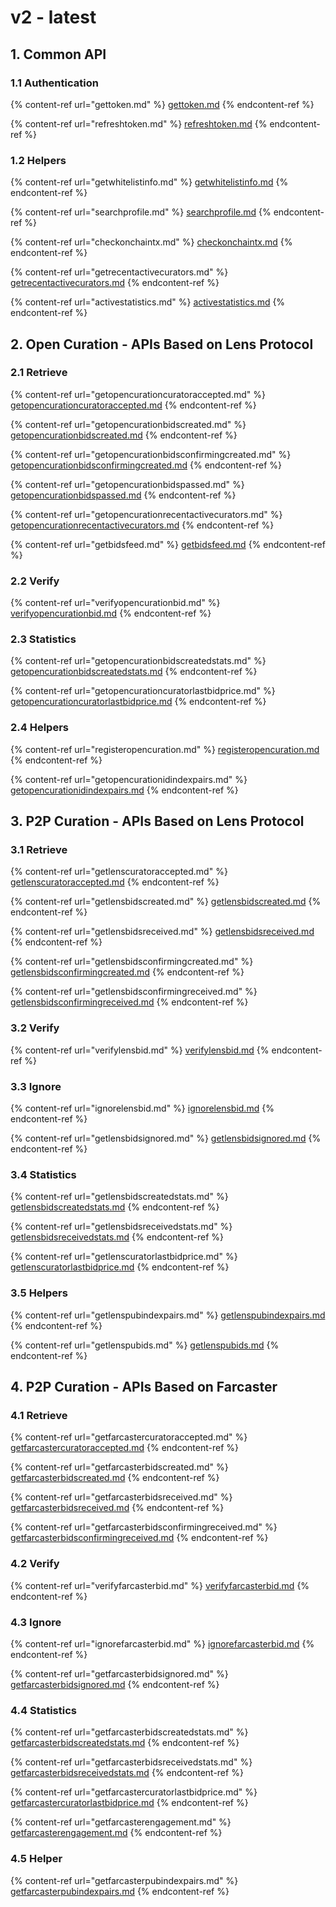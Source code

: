 # v2 - latest

## 1. Common API

### 1.1 Authentication

{% content-ref url="gettoken.md" %}
[gettoken.md](gettoken.md)
{% endcontent-ref %}

{% content-ref url="refreshtoken.md" %}
[refreshtoken.md](refreshtoken.md)
{% endcontent-ref %}

### 1.2 Helpers

{% content-ref url="getwhitelistinfo.md" %}
[getwhitelistinfo.md](getwhitelistinfo.md)
{% endcontent-ref %}

{% content-ref url="searchprofile.md" %}
[searchprofile.md](searchprofile.md)
{% endcontent-ref %}

{% content-ref url="checkonchaintx.md" %}
[checkonchaintx.md](checkonchaintx.md)
{% endcontent-ref %}

{% content-ref url="getrecentactivecurators.md" %}
[getrecentactivecurators.md](getrecentactivecurators.md)
{% endcontent-ref %}

{% content-ref url="activestatistics.md" %}
[activestatistics.md](activestatistics.md)
{% endcontent-ref %}

## 2. Open Curation - APIs Based on Lens Protocol

### 2.1 Retrieve

{% content-ref url="getopencurationcuratoraccepted.md" %}
[getopencurationcuratoraccepted.md](getopencurationcuratoraccepted.md)
{% endcontent-ref %}

{% content-ref url="getopencurationbidscreated.md" %}
[getopencurationbidscreated.md](getopencurationbidscreated.md)
{% endcontent-ref %}

{% content-ref url="getopencurationbidsconfirmingcreated.md" %}
[getopencurationbidsconfirmingcreated.md](getopencurationbidsconfirmingcreated.md)
{% endcontent-ref %}

{% content-ref url="getopencurationbidspassed.md" %}
[getopencurationbidspassed.md](getopencurationbidspassed.md)
{% endcontent-ref %}

{% content-ref url="getopencurationrecentactivecurators.md" %}
[getopencurationrecentactivecurators.md](getopencurationrecentactivecurators.md)
{% endcontent-ref %}

{% content-ref url="getbidsfeed.md" %}
[getbidsfeed.md](getbidsfeed.md)
{% endcontent-ref %}

### 2.2 Verify

{% content-ref url="verifyopencurationbid.md" %}
[verifyopencurationbid.md](verifyopencurationbid.md)
{% endcontent-ref %}

### 2.3 Statistics

{% content-ref url="getopencurationbidscreatedstats.md" %}
[getopencurationbidscreatedstats.md](getopencurationbidscreatedstats.md)
{% endcontent-ref %}

{% content-ref url="getopencurationcuratorlastbidprice.md" %}
[getopencurationcuratorlastbidprice.md](getopencurationcuratorlastbidprice.md)
{% endcontent-ref %}

### 2.4 Helpers

{% content-ref url="registeropencuration.md" %}
[registeropencuration.md](registeropencuration.md)
{% endcontent-ref %}

{% content-ref url="getopencurationidindexpairs.md" %}
[getopencurationidindexpairs.md](getopencurationidindexpairs.md)
{% endcontent-ref %}

## 3. P2P Curation - APIs Based on Lens Protocol

### 3.1 Retrieve

{% content-ref url="getlenscuratoraccepted.md" %}
[getlenscuratoraccepted.md](getlenscuratoraccepted.md)
{% endcontent-ref %}

{% content-ref url="getlensbidscreated.md" %}
[getlensbidscreated.md](getlensbidscreated.md)
{% endcontent-ref %}

{% content-ref url="getlensbidsreceived.md" %}
[getlensbidsreceived.md](getlensbidsreceived.md)
{% endcontent-ref %}

{% content-ref url="getlensbidsconfirmingcreated.md" %}
[getlensbidsconfirmingcreated.md](getlensbidsconfirmingcreated.md)
{% endcontent-ref %}

{% content-ref url="getlensbidsconfirmingreceived.md" %}
[getlensbidsconfirmingreceived.md](getlensbidsconfirmingreceived.md)
{% endcontent-ref %}

### 3.2 Verify

{% content-ref url="verifylensbid.md" %}
[verifylensbid.md](verifylensbid.md)
{% endcontent-ref %}

### 3.3 Ignore

{% content-ref url="ignorelensbid.md" %}
[ignorelensbid.md](ignorelensbid.md)
{% endcontent-ref %}

{% content-ref url="getlensbidsignored.md" %}
[getlensbidsignored.md](getlensbidsignored.md)
{% endcontent-ref %}

### 3.4 Statistics

{% content-ref url="getlensbidscreatedstats.md" %}
[getlensbidscreatedstats.md](getlensbidscreatedstats.md)
{% endcontent-ref %}

{% content-ref url="getlensbidsreceivedstats.md" %}
[getlensbidsreceivedstats.md](getlensbidsreceivedstats.md)
{% endcontent-ref %}

{% content-ref url="getlenscuratorlastbidprice.md" %}
[getlenscuratorlastbidprice.md](getlenscuratorlastbidprice.md)
{% endcontent-ref %}

### 3.5 Helpers

{% content-ref url="getlenspubindexpairs.md" %}
[getlenspubindexpairs.md](getlenspubindexpairs.md)
{% endcontent-ref %}

{% content-ref url="getlenspubids.md" %}
[getlenspubids.md](getlenspubids.md)
{% endcontent-ref %}

## 4. P2P Curation - APIs Based on Farcaster

### 4.1 Retrieve

{% content-ref url="getfarcastercuratoraccepted.md" %}
[getfarcastercuratoraccepted.md](getfarcastercuratoraccepted.md)
{% endcontent-ref %}

{% content-ref url="getfarcasterbidscreated.md" %}
[getfarcasterbidscreated.md](getfarcasterbidscreated.md)
{% endcontent-ref %}

{% content-ref url="getfarcasterbidsreceived.md" %}
[getfarcasterbidsreceived.md](getfarcasterbidsreceived.md)
{% endcontent-ref %}

{% content-ref url="getfarcasterbidsconfirmingreceived.md" %}
[getfarcasterbidsconfirmingreceived.md](getfarcasterbidsconfirmingreceived.md)
{% endcontent-ref %}

### 4.2 Verify

{% content-ref url="verifyfarcasterbid.md" %}
[verifyfarcasterbid.md](verifyfarcasterbid.md)
{% endcontent-ref %}

### 4.3 Ignore

{% content-ref url="ignorefarcasterbid.md" %}
[ignorefarcasterbid.md](ignorefarcasterbid.md)
{% endcontent-ref %}

{% content-ref url="getfarcasterbidsignored.md" %}
[getfarcasterbidsignored.md](getfarcasterbidsignored.md)
{% endcontent-ref %}

### 4.4 Statistics

{% content-ref url="getfarcasterbidscreatedstats.md" %}
[getfarcasterbidscreatedstats.md](getfarcasterbidscreatedstats.md)
{% endcontent-ref %}

{% content-ref url="getfarcasterbidsreceivedstats.md" %}
[getfarcasterbidsreceivedstats.md](getfarcasterbidsreceivedstats.md)
{% endcontent-ref %}

{% content-ref url="getfarcastercuratorlastbidprice.md" %}
[getfarcastercuratorlastbidprice.md](getfarcastercuratorlastbidprice.md)
{% endcontent-ref %}

{% content-ref url="getfarcasterengagement.md" %}
[getfarcasterengagement.md](getfarcasterengagement.md)
{% endcontent-ref %}

### 4.5 Helper

{% content-ref url="getfarcasterpubindexpairs.md" %}
[getfarcasterpubindexpairs.md](getfarcasterpubindexpairs.md)
{% endcontent-ref %}
